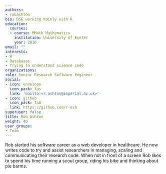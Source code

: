```yaml
---
authors:
- robashton
bio: RSE working mainly with R
education:
  courses:
  - course: MMath Mathematics
    institution: University of Exeter
    year: 2016
email: ""
interests:
- R
- Databases
- Trying to understand science code
organizations:
role: Senior Research Software Engineer
social:
- icon: envelope
  icon_pack: fas
  link: 'mailto:<r.ashton@imperial.ac.uk>'
- icon: github
  icon_pack: fab
  link: https://github.com/r-ash
superuser: false
title: Rob Ashton
weight: 40
user_groups:
- Team
---
```


Rob started his software career as a web developer in healthcare. He now writes code to try and assist researchers in managing, scaling and communicating their research code. When not in front of a screen Rob likes to spend his time running a scout group, riding his bike and thinking about pie barms. 
